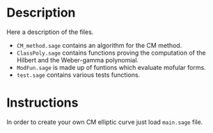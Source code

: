 # Description

Here a description of the files. 
  - `CM_method.sage` contains an algorithm for the CM method.
  - `ClassPoly.sage` contains functions proving the computation of the Hilbert and the Weber-gamma polynomial.
  - `ModFun.sage` is made up of funtions which evaluate mofular forms.
  - `test.sage` contains various tests functions.

# Instructions

In order to create your own CM elliptic curve just load `main.sage` file.


